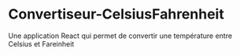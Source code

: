 # Convertiseur-CelsiusFahrenheit
 Une application React qui permet de convertir une température entre Celsius et Fareinheit
